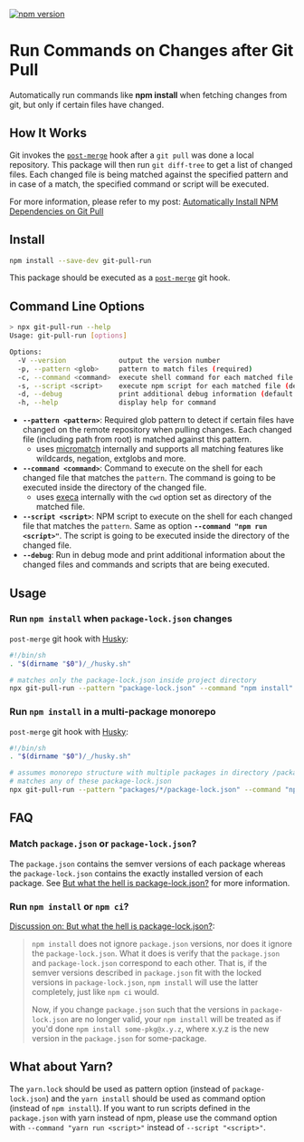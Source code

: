[![npm version](https://badge.fury.io/js/git-pull-run.svg)](https://badge.fury.io/js/git-pull-run)
# Run Commands on Changes after Git Pull
Automatically run commands like **npm install** when fetching changes from git, but only if certain files have changed.

## How It Works
Git invokes the [`post-merge`](https://git-scm.com/docs/githooks#_post_merge) hook after a `git pull` was done a local repository. This package will then run `git diff-tree` to get a list of changed files. Each changed file is being matched against the specified pattern and in case of a match, the specified command or script will be executed.

For more information, please refer to my post: [Automatically Install NPM Dependencies on Git Pull](https://dev.to/zirkelc/automatically-install-npm-dependencies-on-git-pull-bg0)

## Install
```sh
npm install --save-dev git-pull-run
```
This package should be executed as a [`post-merge`](https://git-scm.com/docs/githooks#_post_merge) git hook.
## Command Line Options
```sh
> npx git-pull-run --help
Usage: git-pull-run [options]

Options:
  -V --version             output the version number
  -p, --pattern <glob>     pattern to match files (required)
  -c, --command <command>  execute shell command for each matched file (default: "")
  -s, --script <script>    execute npm script for each matched file (default: "")
  -d, --debug              print additional debug information (default: false)
  -h, --help               display help for command
```
- **`--pattern <pattern>`**: Required glob pattern to detect if certain files have changed on the remote repository when pulling changes. Each changed file (including path from root) is matched against this pattern.
  - uses [micromatch](https://www.npmjs.com/package/micromatch) internally and  supports all matching features like wildcards, negation, extglobs and more.
- **`--command <command>`**: Command to execute on the shell for each changed file that matches the `pattern`. The command is going to be executed inside the directory of the changed file.
  - uses [execa](https://github.com/sindresorhus/execa) internally with the `cwd` option set as directory of the matched file.
- **`--script <script>`**: NPM script to execute on the shell for each changed file that matches the `pattern`. Same as option **`--command "npm run <script>"`**. The script is going to be executed inside the directory of the changed file.
- **`--debug`**: Run in debug mode and print additional information about the changed files and commands and scripts that are being executed.

## Usage

### Run `npm install` when `package-lock.json` changes
`post-merge` git hook with [Husky](https://github.com/typicode/husky):
```sh
#!/bin/sh
. "$(dirname "$0")/_/husky.sh"

# matches only the package-lock.json inside project directory
npx git-pull-run --pattern "package-lock.json" --command "npm install"
```

### Run `npm install` in a multi-package monorepo
`post-merge` git hook with [Husky](https://github.com/typicode/husky):
```sh
#!/bin/sh
. "$(dirname "$0")/_/husky.sh"

# assumes monorepo structure with multiple packages in directory /packages
# matches any of these package-lock.json
npx git-pull-run --pattern "packages/*/package-lock.json" --command "npm install"
```


## FAQ
### Match `package.json` or `package-lock.json`?
The `package.json` contains the semver versions of each package whereas the `package-lock.json` contains the exactly installed version of each package. See [But what the hell is package-lock.json?](https://dev.to/saurabhdaware/but-what-the-hell-is-package-lock-json-b04) for more information.

### Run `npm install` or `npm ci`?
[Discussion on: But what the hell is package-lock.json?](https://dev.to/zkat/comment/epbj):
> `npm install` does not ignore `package.json` versions, nor does it ignore the `package-lock.json`. What it does is verify that the `package.json` and `package-lock.json` correspond to each other. That is, if the semver versions described in `package.json` fit with the locked versions in `package-lock.json`, `npm install` will use the latter completely, just like `npm ci` would.
>
> Now, if you change `package.json` such that the versions in `package-lock.json` are no longer valid, your `npm install` will be treated as if you'd done `npm install some-pkg@x.y.z`, where x.y.z is the new version in the `package.json` for some-package.

## What about Yarn?
The `yarn.lock` should be used as pattern option (instead of `package-lock.json`) and the `yarn install` should be used as command option (instead of `npm install`). If you want to run scripts defined in the `package.json` with yarn instead of npm, please use the command option with `--command "yarn run <script>"` instead of `--script "<script>"`.
